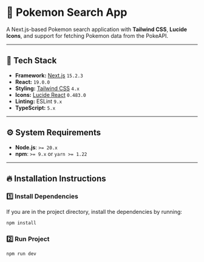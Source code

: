 # 🐾 Pokemon Search App

A Next.js-based Pokemon search application with **Tailwind CSS**, **Lucide Icons**, and support for fetching Pokemon data from the PokeAPI.

---

## 🚀 **Tech Stack**
- **Framework:** [Next.js](https://nextjs.org) `15.2.3`
- **React:** `19.0.0`
- **Styling:** [Tailwind CSS](https://tailwindcss.com) `4.x`
- **Icons:** [Lucide React](https://lucide.dev) `0.483.0`
- **Linting:** ESLint `9.x`
- **TypeScript:** `5.x`

---

## ⚙️ **System Requirements**
- **Node.js**: `>= 20.x`
- **npm**: `>= 9.x` or `yarn >= 1.22`

---

## 🔥 **Installation Instructions**

### 1️⃣ **Install Dependencies**
If you are in the project directory, install the dependencies by running:
```bash
npm install

```
### 2️⃣ **Run Project**

```bash
npm run dev
